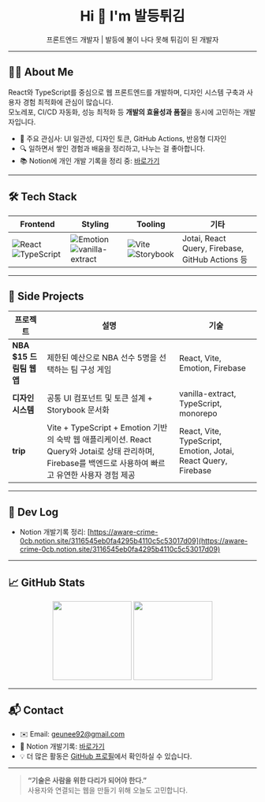 <h1 align="center">Hi 👋 I'm 발등튀김</h1>

<p align="center">
  프론트엔드 개발자 | 발등에 불이 나다 못해 튀김이 된 개발자
</p>

---

## 🙋‍♂️ About Me

React와 TypeScript를 중심으로 웹 프론트엔드를 개발하며, 디자인 시스템 구축과 사용자 경험 최적화에 관심이 많습니다.  
모노레포, CI/CD 자동화, 성능 최적화 등 **개발의 효율성과 품질**을 동시에 고민하는 개발자입니다.

- 🎯 주요 관심사: UI 일관성, 디자인 토큰, GitHub Actions, 반응형 디자인
- 🔍 일하면서 쌓인 경험과 배움을 정리하고, 나누는 걸 좋아합니다.
- 📚 Notion에 개인 개발 기록을 정리 중: [바로가기](https://aware-crime-0cb.notion.site/3116545eb0fa4295b4110c5c53017d09)

---

## 🛠 Tech Stack

| Frontend | Styling | Tooling | 기타 |
|----------|---------|---------|------|
| ![React](https://img.shields.io/badge/React-61DAFB?logo=react&logoColor=black) ![TypeScript](https://img.shields.io/badge/TypeScript-3178C6?logo=typescript&logoColor=white) | ![Emotion](https://img.shields.io/badge/Emotion-DB7093?logo=css3&logoColor=white) ![vanilla-extract](https://img.shields.io/badge/vanilla--extract-purple?style=flat) | ![Vite](https://img.shields.io/badge/Vite-646CFF?logo=vite&logoColor=white) ![Storybook](https://img.shields.io/badge/Storybook-FF4785?logo=storybook&logoColor=white) | Jotai, React Query, Firebase, GitHub Actions 등 |

---

## 🚀 Side Projects

| 프로젝트 | 설명 | 기술 |
|----------|------|------|
| **NBA $15 드림팀 웹앱** | 제한된 예산으로 NBA 선수 5명을 선택하는 팀 구성 게임 | React, Vite, Emotion, Firebase |
| **디자인 시스템** | 공통 UI 컴포넌트 및 토큰 설계 + Storybook 문서화 | vanilla-extract, TypeScript, monorepo |
| **trip** | Vite + TypeScript + Emotion 기반의 숙박 웹 애플리케이션. React Query와 Jotai로 상태 관리하며, Firebase를 백엔드로 사용하여 빠르고 유연한 사용자 경험 제공 | React, Vite, TypeScript, Emotion, Jotai, React Query, Firebase |

---

## 📘 Dev Log

- Notion 개발기록 정리: [https://aware-crime-0cb.notion.site/3116545eb0fa4295b4110c5c53017d09](https://aware-crime-0cb.notion.site/3116545eb0fa4295b4110c5c53017d09)

---

## 📈 GitHub Stats

<p align="center">
  <img src="https://github-readme-stats.vercel.app/api?username=geunee92&show_icons=true&theme=default" height="160" />
  <img src="https://github-readme-streak-stats.herokuapp.com/?user=geunee92&theme=default" height="160" />
</p>

---

## 📬 Contact

- ✉️ Email: geunee92@gmail.com
- 📝 Notion 개발기록: [바로가기](https://aware-crime-0cb.notion.site/3116545eb0fa4295b4110c5c53017d09)
- 💡 더 많은 활동은 [GitHub 프로필](https://github.com/geunee92)에서 확인하실 수 있습니다.

---

> **“기술은 사람을 위한 다리가 되어야 한다.”**  
> 사용자와 연결되는 웹을 만들기 위해 오늘도 고민합니다.
